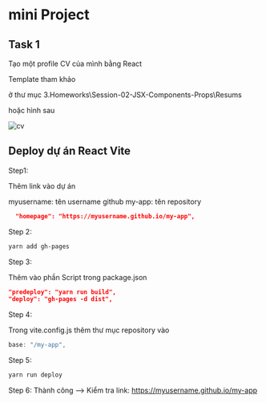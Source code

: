 # mini Project

## Task 1

Tạo một profile CV của mình bằng React

Template tham khảo

ở thư mục 3.Homeworks\Session-02-JSX-Components-Props\Resums

hoặc hình sau

![cv](cv-project.jpg)

## Deploy dự án React Vite

Step1:

Thêm link vào dự án

myusername: tên username github
my-app: tên repository

```json
  "homepage": "https://myusername.github.io/my-app",
```

Step 2:

```bash
yarn add gh-pages
```

Step 3:

Thêm vào phần Script trong package.json

```json
"predeploy": "yarn run build",
"deploy": "gh-pages -d dist",
```

Step 4:

Trong vite.config.js thêm thư mục repository vào

```js
base: "/my-app",
```

Step 5:

```bash
yarn run deploy
```

Step 6: Thành công --> Kiểm tra link: <https://myusername.github.io/my-app>
